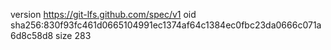 version https://git-lfs.github.com/spec/v1
oid sha256:830f93fc461d0665104991ec1374af64c1384ec0fbc23da0666c071a6d8c58d8
size 283
